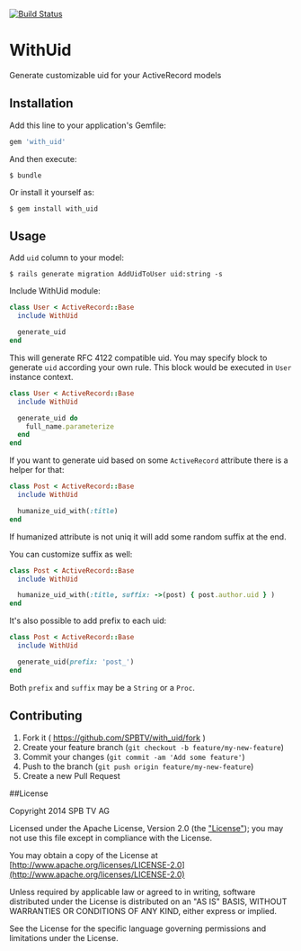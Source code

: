 [![Build Status](https://travis-ci.org/SPBTV/with_uid.svg)](https://travis-ci.org/SPBTV/with_uid)

# WithUid

Generate customizable uid for your ActiveRecord models

## Installation

Add this line to your application's Gemfile:

```ruby
gem 'with_uid'
```

And then execute:

    $ bundle

Or install it yourself as:

    $ gem install with_uid

## Usage

Add `uid` column to your model:

    $ rails generate migration AddUidToUser uid:string -s

Include WithUid module:

```ruby
class User < ActiveRecord::Base
  include WithUid

  generate_uid
end
```

This will generate RFC 4122 compatible uid. You may specify
block to generate `uid` according your own rule. This block
would be executed in `User` instance context.

```ruby
class User < ActiveRecord::Base
  include WithUid

  generate_uid do
    full_name.parameterize
  end
end
```

If you want to generate uid based on some `ActiveRecord` attribute
there is a helper for that:

```ruby
class Post < ActiveRecord::Base
  include WithUid

  humanize_uid_with(:title)
end
```

If humanized attribute is not uniq it will add some random suffix
at the end.

You can customize suffix as well:

```ruby
class Post < ActiveRecord::Base
  include WithUid

  humanize_uid_with(:title, suffix: ->(post) { post.author.uid } )
end
```

It's also possible to add prefix to each uid:

```ruby
class Post < ActiveRecord::Base
  include WithUid

  generate_uid(prefix: 'post_')
end
```

Both `prefix` and `suffix` may be a `String` or a `Proc`.


## Contributing

1. Fork it ( https://github.com/SPBTV/with_uid/fork )
2. Create your feature branch (`git checkout -b feature/my-new-feature`)
3. Commit your changes (`git commit -am 'Add some feature'`)
4. Push to the branch (`git push origin feature/my-new-feature`)
5. Create a new Pull Request

##License

Copyright 2014 SPB TV AG

Licensed under the Apache License, Version 2.0 (the ["License"](LICENSE)); you may not use this file except in compliance with the License.

You may obtain a copy of the License at [http://www.apache.org/licenses/LICENSE-2.0](http://www.apache.org/licenses/LICENSE-2.0)

Unless required by applicable law or agreed to in writing, software distributed under the License is distributed on an "AS IS" BASIS, WITHOUT WARRANTIES OR CONDITIONS OF ANY KIND, either express or implied.

See the License for the specific language governing permissions and limitations under the License.
